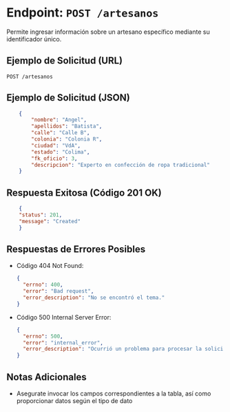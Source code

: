 # Endpoint: `POST /artesanos`

Permite ingresar información sobre un artesano específico mediante su identificador único.

## Ejemplo de Solicitud (URL)
```http
POST /artesanos
```
## Ejemplo de Solicitud (JSON)
```json
    {
        "nombre": "Angel",
        "apellidos": "Batista",
        "calle": "Calle B",
        "colonia": "Colonia R",
        "ciudad": "VdA",
        "estado": "Colima",
        "fk_oficio": 3,
        "descripcion": "Experto en confección de ropa tradicional"
    }
```

## Respuesta Exitosa (Código 201 OK)
```json
    {
    "status": 201,
    "message": "Created"
    }
```

## Respuestas de Errores Posibles
- Código 404 Not Found:

  ```json
  {
    "errno": 400,
    "error": "Bad request",
    "error_description": "No se encontró el tema."
  }
  ```

- Código 500 Internal Server Error:
  ```json
  {
    "errno": 500,
    "error": "internal_error",
    "error_description": "Ocurrió un problema para procesar la solicitud"
  }
  ``` 

## Notas Adicionales

- Asegurate invocar los campos correspondientes a la tabla, así como proporcionar datos según el tipo de dato
